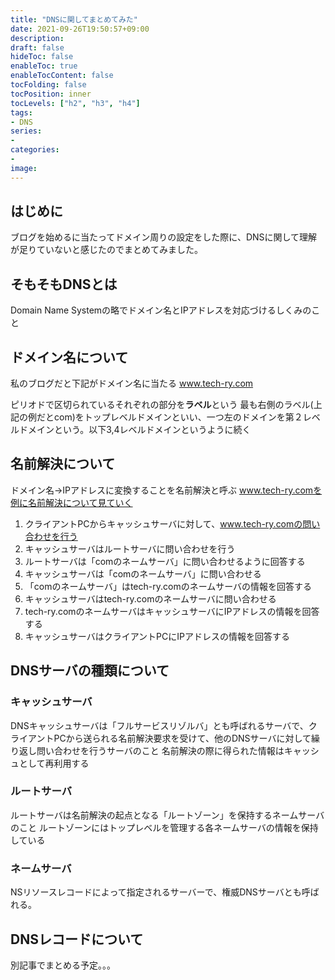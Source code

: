 ```yaml
---
title: "DNSに関してまとめてみた"
date: 2021-09-26T19:50:57+09:00
description:
draft: false
hideToc: false
enableToc: true
enableTocContent: false
tocFolding: false
tocPosition: inner
tocLevels: ["h2", "h3", "h4"]
tags:
- DNS
series:
-
categories:
-
image:
---
```

## はじめに
ブログを始めるに当たってドメイン周りの設定をした際に、DNSに関して理解が足りていないと感じたのでまとめてみました。

## そもそもDNSとは
Domain Name Systemの略でドメイン名とIPアドレスを対応づけるしくみのこと

## ドメイン名について
私のブログだと下記がドメイン名に当たる 
www.tech-ry.com 

ピリオドで区切られているそれぞれの部分を**ラベル**という 
最も右側のラベル(上記の例だとcom)をトップレベルドメインといい、一つ左のドメインを第２レベルドメインという。以下3,4レベルドメインというように続く 

## 名前解決について 
ドメイン名→IPアドレスに変換することを名前解決と呼ぶ 
www.tech-ry.comを例に名前解決について見ていく 

1. クライアントPCからキャッシュサーバに対して、www.tech-ry.comの問い合わせを行う
2. キャッシュサーバはルートサーバに問い合わせを行う
3. ルートサーバは「comのネームサーバ」に問い合わせるように回答する 
4. キャッシュサーバは「comのネームサーバ」に問い合わせる 
5. 「comのネームサーバ」はtech-ry.comのネームサーバの情報を回答する 
6. キャッシュサーバはtech-ry.comのネームサーバに問い合わせる 
7. tech-ry.comのネームサーバはキャッシュサーバにIPアドレスの情報を回答する 
8. キャッシュサーバはクライアントPCにIPアドレスの情報を回答する 

## DNSサーバの種類について
### キャッシュサーバ
DNSキャッシュサーバは「フルサービスリゾルバ」とも呼ばれるサーバで、クライアントPCから送られる名前解決要求を受けて、他のDNSサーバに対して繰り返し問い合わせを行うサーバのこと 
名前解決の際に得られた情報はキャッシュとして再利用する 
### ルートサーバ
ルートサーバは名前解決の起点となる「ルートゾーン」を保持するネームサーバのこと 
ルートゾーンにはトップレベルを管理する各ネームサーバの情報を保持している 
### ネームサーバ
NSリソースレコードによって指定されるサーバーで、権威DNSサーバとも呼ばれる。

## DNSレコードについて
別記事でまとめる予定。。。